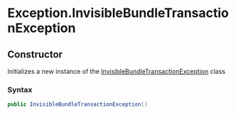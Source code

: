 # Exception.InvisibleBundleTransactionException
## Constructor 
 

Initializes a new instance of the <a href="T_Iota_Lib_CSharp_Api_Exception_InvisibleBundleTransactionException">InvisibleBundleTransactionException</a> class



### Syntax


```cs
public InvisibleBundleTransactionException()
```



